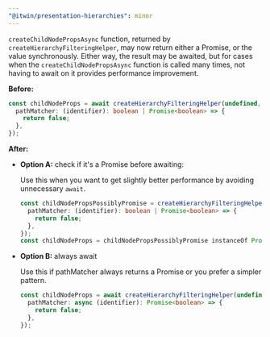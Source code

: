 ```yaml
---
"@itwin/presentation-hierarchies": minor
---
```


`createChildNodePropsAsync` function, returned by `createHierarchyFilteringHelper`, may now return either a Promise, or the value synchronously. Either way, the result may be awaited, but for cases when the `createChildNodePropsAsync` function is called many times, not having to await on it provides performance improvement.

**Before:**

```ts
const childNodeProps = await createHierarchyFilteringHelper(undefined, undefined).createChildNodePropsAsync({
  pathMatcher: (identifier): boolean | Promise<boolean> => {
    return false;
  },
});
```

**After:**

- **Option A:** check if it's a Promise before awaiting:

  Use this when you want to get slightly better performance by avoiding unnecessary `await`.

  ```ts
  const childNodePropsPossiblyPromise = createHierarchyFilteringHelper(undefined, undefined).createChildNodePropsAsync({
    pathMatcher: (identifier): boolean | Promise<boolean> => {
      return false;
    },
  });
  const childNodeProps = childNodePropsPossiblyPromise instanceOf Promise ? await childNodePropsPossiblyPromise : childNodePropsPossiblyPromise;
  ```

- **Option B:** always await

  Use this if pathMatcher always returns a Promise or you prefer a simpler pattern.

  ```ts
  const childNodeProps = await createHierarchyFilteringHelper(undefined, undefined).createChildNodePropsAsync({
    pathMatcher: async (identifier): Promise<boolean> => {
      return false;
    },
  });
  ```
